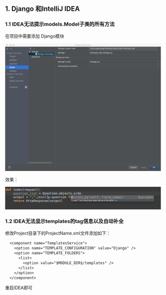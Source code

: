 
## 1. Django 和IntelliJ IDEA

### 1.1 IDEA无法提示models.Model子类的所有方法
在项目中需要添加 Django模块

![1_django_module_set.png](images/1_django_module_set.png)

效果：

![2_django_module_check.png](images/2_django_module_check.png)


### 1.2  IDEA无法显示templates的tag信息以及自动补全

修改Project目录下的ProjectName.xml文件添加如下：

```
  <component name="TemplatesService">
    <option name="TEMPLATE_CONFIGURATION" value="Django" />
    <option name="TEMPLATE_FOLDERS">
      <list>
        <option value="$MODULE_DIR$/templates" />
      </list>
    </option>
  </component>
```

重启IDEA即可
